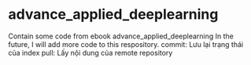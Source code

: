 # advance_applied_deeplearning
Contain some code from ebook advance_applied_deeplearning
In the future, I will add more code to this respository.
commit: Lưu lại trạng thái của index
pull: Lấy nội dung của remote repository
